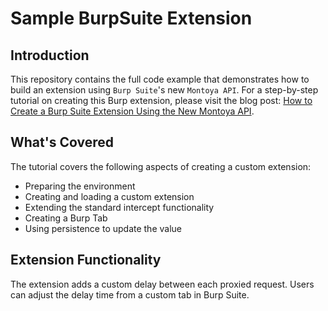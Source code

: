 # Sample BurpSuite Extension

## Introduction

This repository contains the full code example that demonstrates how to build an extension using `Burp Suite`'s new `Montoya API`. For a step-by-step tutorial on creating this Burp extension, please visit the blog post: [How to Create a Burp Suite Extension Using the New Montoya API](https://marduc812.com/2023/08/02/create-a-burp-suite-extension-using-the-new-montoya-api/).

## What's Covered

The tutorial covers the following aspects of creating a custom extension:

- Preparing the environment
- Creating and loading a custom extension
- Extending the standard intercept functionality
- Creating a Burp Tab
- Using persistence to update the value

## Extension Functionality

The extension adds a custom delay between each proxied request. Users can adjust the delay time from a custom tab in Burp Suite.

